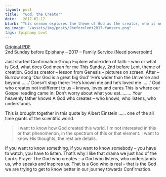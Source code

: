 ```yaml
---
layout: post
title:  "God, the Creator"
date:   2017-02-12
blurb: "This sermon explores the theme of God as the creator, who is not indifferent to us but knows, loves, and cares. It emphasizes the importance of seeking to understand God's thoughts and intentions, rather than focusing on individual phenomena or details. The sermon encourages listening and watching to know God better, highlighting the importance of prayer as a means of communication with God."
og_image: "/assets/img/posts/2beforelent2017-famserv.png"
tags: Epiphany Lent
---
```

[Original PDF](/assets/pdf/2beforelent2017-famserv.pdf)    
2nd Sunday before Epiphany – 2017 – Family Service (Need powerpoint)

Just started Confirmation Group
Explore whole idea of faith – who or what is God, what does God mean for me
This Sunday, 2nd before Lent, theme of creation.
God as creator – lesson from Genesis – pictures on screen.
After – Burrow song ‘Our God is a great big God’
‘He’s wider than the Universe and beyond ……’
Doesn’t stop there:
‘He’s known me and he’s loved me ……’
God who creates not indifferent to us – knows, loves and cares
This is where our Gospel reading came in:
Don’t worry about what you eat……… Your heavenly father knows
A God who creates – who knows, who listens, who understands

This is brought together in this quote by Albert Einstein …… one of the all time giants of the scientific world.

>I want to know how God created this world. I'm not interested in this or that phenomenon, in the spectrum of this or that element. I want to know His thoughts, the rest are details.

If you want to know something, if you want to know somebody – you have to watch, you have to listen.
That’s why I like that drama we just had of the Lord’s Prayer
The God who creates – a God who listens, who understands us, who speaks and inspires us.
That is a God who is real – that is the God we are trying to get to know better in our journey towards Confirmation.
